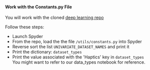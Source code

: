 #### Work with the Constants.py File

You will work with the cloned [deep learning repo](https://github.com/hfawaz/dl-4-tsc/)  

Follow these steps:  
- Launch Spyder  
- From the repo, load the the file `/utils/constants.py` into Spyder    
- Reverse sort the list `UNIVARIATE_DATASET_NAMES` and print it  
- Print the dictionary: `dataset_types`
- Print the value associated with the 'Haptics' key in `dataset_types`     
  You might want to refer to our data_types notebook for reference.
